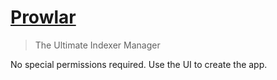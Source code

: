 # [Prowlar](https://prowlarr.com/)
> The Ultimate Indexer Manager

No special permissions required. Use the UI to create the app.